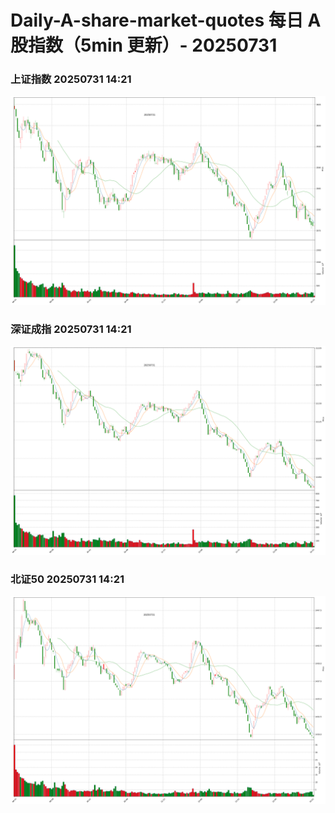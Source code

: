 
# Daily-A-share-market-quotes 每日 A 股指数（5min 更新）- 20250731

### 上证指数 20250731 14:21
![](./fig/2025/7/20250731-sh000001.png)

### 深证成指 20250731 14:21
![](./fig/2025/7/20250731-sz399001.png)

### 北证50 20250731 14:21
![](./fig/2025/7/20250731-bj899050.png)

